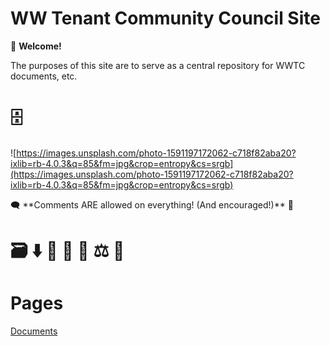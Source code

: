 # WW Tenant Community Council Site

👋  **Welcome!** 

The purposes of this site are to serve as a central repository for WWTC documents, etc. 

# 🗄️

![https://images.unsplash.com/photo-1591197172062-c718f82aba20?ixlib=rb-4.0.3&q=85&fm=jpg&crop=entropy&cs=srgb](https://images.unsplash.com/photo-1591197172062-c718f82aba20?ixlib=rb-4.0.3&q=85&fm=jpg&crop=entropy&cs=srgb)

<aside>
🗨️ **Comments ARE allowed on everything! (And encouraged!)**  💬

</aside>

# 🗃️ ⬇️ 🔎 🤔 📰 ⚖️ 📢

# Pages

[Documents](https://github.com/WWTenantCommunity/site/main/docs/docslist/dist/index.html)
